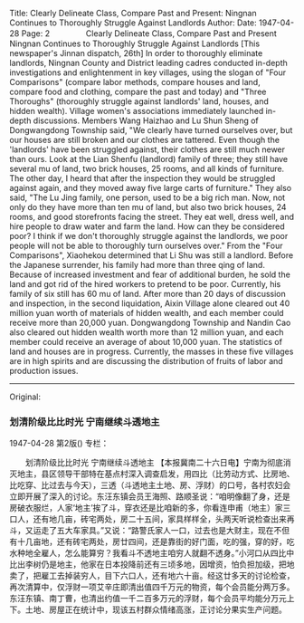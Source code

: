 Title: Clearly Delineate Class, Compare Past and Present: Ningnan Continues to Thoroughly Struggle Against Landlords
Author:
Date: 1947-04-28
Page: 2
　　
　　Clearly Delineate Class, Compare Past and Present
    Ningnan Continues to Thoroughly Struggle Against Landlords
    [This newspaper's Jinnan dispatch, 26th] In order to thoroughly eliminate landlords, Ningnan County and District leading cadres conducted in-depth investigations and enlightenment in key villages, using the slogan of "Four Comparisons" (compare labor methods, compare houses and land, compare food and clothing, compare the past and today) and "Three Thoroughs" (thoroughly struggle against landlords' land, houses, and hidden wealth). Village women's associations immediately launched in-depth discussions. Members Wang Haizhao and Lu Shun Sheng of Dongwangdong Township said, "We clearly have turned ourselves over, but our houses are still broken and our clothes are tattered. Even though the 'landlords' have been struggled against, their clothes are still much newer than ours. Look at the Lian Shenfu (landlord) family of three; they still have several mu of land, two brick houses, 25 rooms, and all kinds of furniture. The other day, I heard that after the inspection they would be struggled against again, and they moved away five large carts of furniture." They also said, "The Lu Jing family, one person, used to be a big rich man. Now, not only do they have more than ten mu of land, but also two brick houses, 24 rooms, and good storefronts facing the street. They eat well, dress well, and hire people to draw water and farm the land. How can they be considered poor? I think if we don't thoroughly struggle against the landlords, we poor people will not be able to thoroughly turn ourselves over." From the "Four Comparisons", Xiaohekou determined that Li Shu was still a landlord. Before the Japanese surrender, his family had more than three qing of land. Because of increased investment and fear of additional burden, he sold the land and got rid of the hired workers to pretend to be poor. Currently, his family of six still has 60 mu of land. After more than 20 days of discussion and inspection, in the second liquidation, Aixin Village alone cleared out 40 million yuan worth of materials of hidden wealth, and each member could receive more than 20,000 yuan. Dongwangdong Township and Nandin Cao also cleared out hidden wealth worth more than 12 million yuan, and each member could receive an average of about 10,000 yuan. The statistics of land and houses are in progress. Currently, the masses in these five villages are in high spirits and are discussing the distribution of fruits of labor and production issues.



<hr /> 

Original: 


### 划清阶级比比时光  宁南继续斗透地主

1947-04-28
第2版()
专栏：

　　划清阶级比比时光
    宁南继续斗透地主
    【本报冀南二十六日电】宁南为彻底消灭地主，县区领导干部特在基点村深入调查启发，用四比（比劳动方式、比房地、比吃穿、比过去与今天），三透（斗透地主土地、房、浮财）的口号，各村农妇会立即开展了深入的讨论。东汪东镇会员王海照、路顺圣说：“咱明像翻了身，还是房破衣服烂，人家‘地主’挨了斗，穿衣还是比咱新的多，你看连申甫（地主）家三口人，还有地几亩，砖宅两处，房二十五间，家具样样全，头两天听说检查出来再斗，又运走了五大车家具。”又说：“路警氏家人一口，过去也是大财主，现在不但有十几亩地，还有砖宅两处，房廿四间，还是靠街的好门面，吃的强，穿的好，吃水种地全雇人，怎么能算穷？我看斗不透地主咱穷人就翻不透身。”小河口从四比中比出李树仍是地主，他家在日本投降前还有三顷多地，因增资，怕负担加级，把地卖了，把雇工去掉装穷人，目下六口人，还有地六十亩。经这廿多天的讨论检查，再次清算中，仅浮财一项艾辛庄即清出值四千万元的物资，每个会员能分两万多。东汪东镇、南丁曹，也清出约值一千二百多万元的浮财，每个会员平均能分万元上下。土地、房屋正在统计中，现该五村群众情绪高涨，正讨论分果实生产问题。
